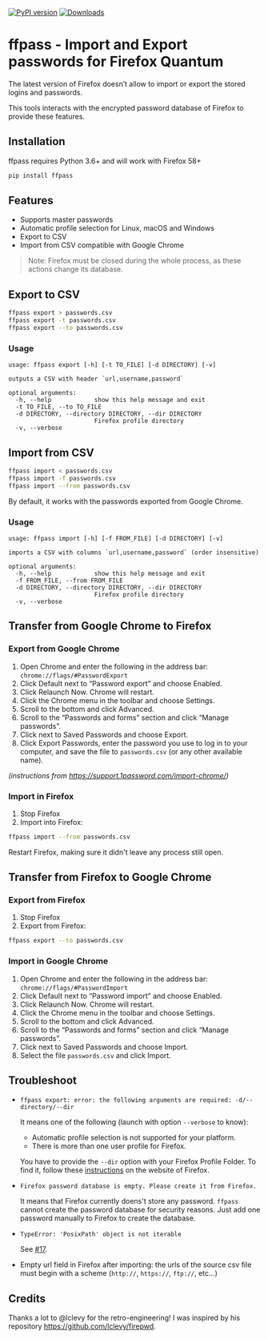 [![PyPI
version](https://badge.fury.io/py/pypi.svg)](https://badge.fury.io/py/pypi)
[![Downloads](https://pepy.tech/badge/ffpass)](https://pepy.tech/project/ffpass)

# ffpass - Import and Export passwords for Firefox Quantum

The latest version of Firefox doesn’t allow to import or export the
stored logins and passwords.

This tools interacts with the encrypted password database of Firefox to
provide these features.

## Installation

ffpass requires Python 3.6+ and will work with Firefox 58+

``` bash
pip install ffpass
```

## Features

  - Supports master passwords
  - Automatic profile selection for Linux, macOS and Windows
  - Export to CSV
  - Import from CSV compatible with Google Chrome

> Note: Firefox must be closed during the whole process, as these
> actions change its database.

## Export to CSV

``` bash
ffpass export > passwords.csv
ffpass export -t passwords.csv
ffpass export --to passwords.csv
```

### Usage

    usage: ffpass export [-h] [-t TO_FILE] [-d DIRECTORY] [-v]
    
    outputs a CSV with header `url,username,password`
    
    optional arguments:
      -h, --help            show this help message and exit
      -t TO_FILE, --to TO_FILE
      -d DIRECTORY, --directory DIRECTORY, --dir DIRECTORY
                            Firefox profile directory
      -v, --verbose

## Import from CSV

``` bash
ffpass import < passwords.csv
ffpass import -f passwords.csv
ffpass import --from passwords.csv
```

By default, it works with the passwords exported from Google Chrome.

### Usage

    usage: ffpass import [-h] [-f FROM_FILE] [-d DIRECTORY] [-v]
    
    imports a CSV with columns `url,username,password` (order insensitive)
    
    optional arguments:
      -h, --help            show this help message and exit
      -f FROM_FILE, --from FROM_FILE
      -d DIRECTORY, --directory DIRECTORY, --dir DIRECTORY
                            Firefox profile directory
      -v, --verbose

## Transfer from Google Chrome to Firefox

### Export from Google Chrome

1.  Open Chrome and enter the following in the address bar:
    `chrome://flags/#PasswordExport`
2.  Click Default next to “Password export” and choose Enabled.
3.  Click Relaunch Now. Chrome will restart.
4.  Click the Chrome menu <i class="fa fa-ellipsis-v"></i> in the
    toolbar and choose Settings.
5.  Scroll to the bottom and click Advanced.
6.  Scroll to the “Passwords and forms” section and click “Manage
    passwords”.
7.  Click <i class="fa fa-ellipsis-v"></i> next to Saved Passwords and
    choose Export.
8.  Click Export Passwords, enter the password you use to log in to your
    computer, and save the file to `passwords.csv` (or any other
    available name).

*(instructions from <https://support.1password.com/import-chrome/>)*

### Import in Firefox

1.  Stop Firefox
2.  Import into Firefox:

<!-- end list -->

``` bash
ffpass import --from passwords.csv
```

Restart Firefox, making sure it didn't leave any process still open.

## Transfer from Firefox to Google Chrome

### Export from Firefox

1.  Stop Firefox
2.  Export from Firefox:

<!-- end list -->

``` bash
ffpass export --to passwords.csv
```

### Import in Google Chrome

1.  Open Chrome and enter the following in the address bar:
    `chrome://flags/#PasswordImport`
2.  Click Default next to “Password import” and choose Enabled.
3.  Click Relaunch Now. Chrome will restart.
4.  Click the Chrome menu <i class="fa fa-ellipsis-v"></i> in the
    toolbar and choose Settings.
5.  Scroll to the bottom and click Advanced.
6.  Scroll to the “Passwords and forms” section and click “Manage
    passwords”.
7.  Click <i class="fa fa-ellipsis-v"></i> next to Saved Passwords and
    choose Import.
8.  Select the file `passwords.csv` and click Import.

## Troubleshoot

  - `ffpass export: error: the following arguments are required:
    -d/--directory/--dir`
    
    It means one of the following (launch with option `--verbose` to
    know):
    
      - Automatic profile selection is not supported for your platform.
      - There is more than one user profile for Firefox.
    
    You have to provide the `--dir` option with your Firefox Profile
    Folder. To find it, follow these
    [instructions](https://support.mozilla.org/en-US/kb/profiles-where-firefox-stores-user-data#w_how-do-i-find-my-profile)
    on the website of Firefox.

  - `Firefox password database is empty. Please create it from Firefox.`
    
    It means that Firefox currently doens't store any password. `ffpass`
    cannot create the password database for security reasons. Just add
    one password manually to Firefox to create the database.

  - `TypeError: 'PosixPath' object is not iterable`
    
    See [\#17](https://github.com/louisabraham/ffpass/issues/17).

  - Empty url field in Firefox after importing: the urls of the source
    csv file must begin with a scheme (`http://`, `https://`, `ftp://`,
    etc…)

## Credits

Thanks a lot to @lclevy for the retro-engineering\! I was inspired by
his repository <https://github.com/lclevy/firepwd>.
